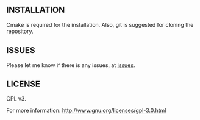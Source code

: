 <h2>INSTALLATION</h2>
Cmake is required for the installation. Also, git is suggested for cloning the repository.

<h2>ISSUES</h2>
Please let me know if there is any issues, at <a href="https://github.com/smortezah/Phoenix/issues">issues</a>.

<h2>LICENSE</h2>
GPL v3.

For more information:
http://www.gnu.org/licenses/gpl-3.0.html

